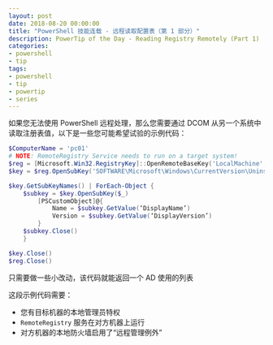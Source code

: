 ```yaml
---
layout: post
date: 2018-08-20 00:00:00
title: "PowerShell 技能连载 - 远程读取配置表（第 1 部分）"
description: PowerTip of the Day - Reading Registry Remotely (Part 1)
categories:
- powershell
- tip
tags:
- powershell
- tip
- powertip
- series
---
```

如果您无法使用 PowerShell 远程处理，那么您需要通过 DCOM 从另一个系统中读取注册表值，以下是一些您可能希望试验的示例代码：

```powershell
$ComputerName = 'pc01'
# NOTE: RemoteRegistry Service needs to run on a target system!
$reg = [Microsoft.Win32.RegistryKey]::OpenRemoteBaseKey('LocalMachine', $ComputerName)
$key = $reg.OpenSubKey('SOFTWARE\Microsoft\Windows\CurrentVersion\Uninstall')

$key.GetSubKeyNames() | ForEach-Object {
    $subkey = $key.OpenSubKey($_)
        [PSCustomObject]@{
            Name = $subkey.GetValue(‘DisplayName’)
            Version = $subkey.GetValue(‘DisplayVersion’)
        }
    $subkey.Close()
    }

$key.Close()
$reg.Close()
```

只需要做一些小改动，该代码就能返回一个 AD 使用的列表

这段示例代码需要：

* 您有目标机器的本地管理员特权
* `RemoteRegistry` 服务在对方机器上运行
* 对方机器的本地防火墙启用了“远程管理例外”

<!--本文国际来源：[Reading Registry Remotely (Part 1)](http://community.idera.com/powershell/powertips/b/tips/posts/reading-registry-remotely-part-1)-->
